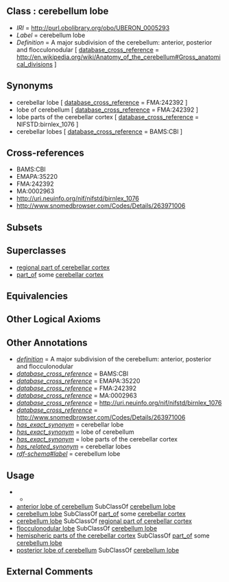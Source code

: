 
## Class : cerebellum lobe

 * *IRI* = http://purl.obolibrary.org/obo/UBERON_0005293
 * *Label* = cerebellum lobe
 * *Definition* = A major subdivision of the cerebellum: anterior, posterior and flocculonodular [ [database_cross_reference](../../ef/oboInOwl#hasDbXref.md) = http://en.wikipedia.org/wiki/Anatomy_of_the_cerebellum#Gross_anatomical_divisions ]

## Synonyms

 * cerebellar lobe [ [database_cross_reference](../../ef/oboInOwl#hasDbXref.md) = FMA:242392 ]
 * lobe of cerebellum [ [database_cross_reference](../../ef/oboInOwl#hasDbXref.md) = FMA:242392 ]
 * lobe parts of the cerebellar cortex [ [database_cross_reference](../../ef/oboInOwl#hasDbXref.md) = NIFSTD:birnlex_1076 ]
 * cerebellar lobes [ [database_cross_reference](../../ef/oboInOwl#hasDbXref.md) = BAMS:CBl ]

## Cross-references

 * BAMS:CBl
 * EMAPA:35220
 * FMA:242392
 * MA:0002963
 * http://uri.neuinfo.org/nif/nifstd/birnlex_1076
 * http://www.snomedbrowser.com/Codes/Details/263971006

## Subsets


## Superclasses

 * [regional part of cerebellar cortex](../../UBERON/49/UBERON_0002749.md)
 * [part_of](../../BFO/50/BFO_0000050.md) some [cerebellar cortex](../../UBERON/29/UBERON_0002129.md)

## Equivalencies


## Other Logical Axioms


## Other Annotations

 * *[definition](../../IAO/15/IAO_0000115.md)* = A major subdivision of the cerebellum: anterior, posterior and flocculonodular
 * *[database_cross_reference](../../ef/oboInOwl#hasDbXref.md)* = BAMS:CBl
 * *[database_cross_reference](../../ef/oboInOwl#hasDbXref.md)* = EMAPA:35220
 * *[database_cross_reference](../../ef/oboInOwl#hasDbXref.md)* = FMA:242392
 * *[database_cross_reference](../../ef/oboInOwl#hasDbXref.md)* = MA:0002963
 * *[database_cross_reference](../../ef/oboInOwl#hasDbXref.md)* = http://uri.neuinfo.org/nif/nifstd/birnlex_1076
 * *[database_cross_reference](../../ef/oboInOwl#hasDbXref.md)* = http://www.snomedbrowser.com/Codes/Details/263971006
 * *[has_exact_synonym](../../ym/oboInOwl#hasExactSynonym.md)* = cerebellar lobe
 * *[has_exact_synonym](../../ym/oboInOwl#hasExactSynonym.md)* = lobe of cerebellum
 * *[has_exact_synonym](../../ym/oboInOwl#hasExactSynonym.md)* = lobe parts of the cerebellar cortex
 * *[has_related_synonym](../../ym/oboInOwl#hasRelatedSynonym.md)* = cerebellar lobes
 * *[rdf-schema#label](../../el/rdf-schema#label.md)* = cerebellum lobe

## Usage

 * -
 * [anterior lobe of cerebellum](../../UBERON/31/UBERON_0002131.md) SubClassOf [cerebellum lobe](../../UBERON/93/UBERON_0005293.md)
 * [cerebellum lobe](../../UBERON/93/UBERON_0005293.md) SubClassOf [part_of](../../BFO/50/BFO_0000050.md) some [cerebellar cortex](../../UBERON/29/UBERON_0002129.md)
 * [cerebellum lobe](../../UBERON/93/UBERON_0005293.md) SubClassOf [regional part of cerebellar cortex](../../UBERON/49/UBERON_0002749.md)
 * [flocculonodular lobe](../../UBERON/12/UBERON_0003012.md) SubClassOf [cerebellum lobe](../../UBERON/93/UBERON_0005293.md)
 * [hemispheric parts of the cerebellar cortex](../../UBERON/49/UBERON_0024449.md) SubClassOf [part_of](../../BFO/50/BFO_0000050.md) some [cerebellum lobe](../../UBERON/93/UBERON_0005293.md)
 * [posterior lobe of cerebellum](../../UBERON/02/UBERON_0004002.md) SubClassOf [cerebellum lobe](../../UBERON/93/UBERON_0005293.md)

## External Comments

